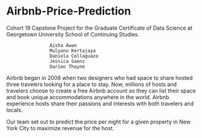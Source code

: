 # Airbnb-Price-Prediction
Cohort 19 Capstone Project for the Graduate Certificate of Data Science at Georgetown University School of Continuing Studies.

                    Aisha Awan
                    Mulyono Kertajaya
                    Daniela Collaguazo
                    Jessica Saenz
                    Darien Thayne

Airbnb began in 2008 when two designers who had space to share hosted three travelers looking for a place to stay. Now, millions of hosts and travelers choose to create a free Airbnb account so they can list their space and book unique accommodations anywhere in the world. Airbnb experience hosts share their passions and interests with both travelers and locals.

Our team set out to predict the price per night for a given property in New York City to maximize revenue for the host.

